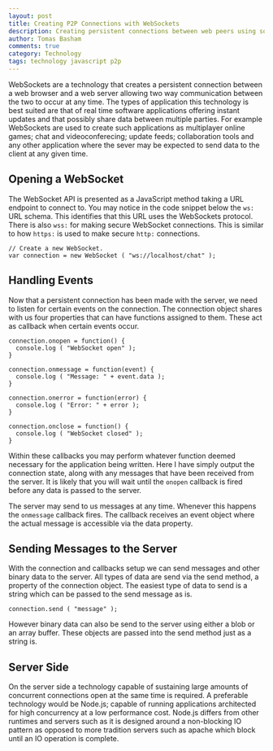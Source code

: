 ```yaml
---
layout: post
title: Creating P2P Connections with WebSockets
description: Creating persistent connections between web peers using sockets.
author: Tomas Basham
comments: true
category: Technology
tags: technology javascript p2p
---
```

WebSockets are a technology that creates a persistent connection between a web browser and a web server allowing two way communication
between the two to occur at any time. The types of application this technology is best suited are that of real time software
applications offering instant updates and that possibly share data between multiple parties. For example WebSockets are used to
create such applications as multiplayer online games; chat and videoconferecing; update feeds; collaboration tools and any other
application where the sever may be expected to send data to the client at any given time.

## Opening a WebSocket

The WebSocket API is presented as a JavaScript method taking a URL endpoint to connect to. You may notice in the code snippet below
the `ws:` URL schema. This identifies that this URL uses the WebSockets protocol. There is also `wss:` for making secure WebSocket
connections. This is similar to how `https:` is used to make secure `http:` connections.

    // Create a new WebSocket.
    var connection = new WebSocket ( "ws://localhost/chat" );

## Handling Events

Now that a persistent connection has been made with the server, we need to listen for certain events on the connection. The connection
object shares with us four properties that can have functions assigned to them. These act as callback when certain events occur.

    connection.onopen = function() {
      console.log ( "WebSocket open" );
    }

    connection.onmessage = function(event) {
      console.log ( "Message: " + event.data );
    }

    connection.onerror = function(error) {
      console.log ( "Error: " + error );
    }

    connection.onclose = function() {
      console.log ( "WebSocket closed" );
    }

Within these callbacks you may perform whatever function deemed necessary for the application being written. Here I have simply output
the connection state, along with any messages that have been received from the server. It is likely that you will wait until the `onopen`
callback is fired before any data is passed to the server.

The server may send to us messages at any time. Whenever this happens the `onmessage` callback fires. The callback receives an event
object where the actual message is accessible via the data property.

## Sending Messages to the Server

With the connection and callbacks setup we can send messages and other binary data to the server. All types of data are send via the
send method, a property of the connection object. The easiest type of data to send is a string which can be passed to the send message
as is.

    connection.send ( "message" );

However binary data can also be send to the server using either a blob or an array buffer. These objects are passed into the send method
just as a string is.

## Server Side

On the server side a technology capable of sustaining large amounts of concurrent connections open at the same time is required. A
preferable technology would be Node.js; capable of running applications architected for high concurrency at a low performance cost. Node.js
differs from other runtimes and servers such as it is designed around a non-blocking IO pattern as opposed to more tradition servers
such as apache which block until an IO operation is complete.
